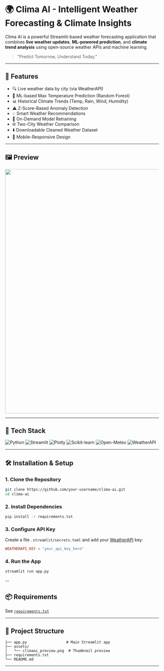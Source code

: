 
# 🌍 Clima AI - Intelligent Weather Forecasting & Climate Insights

Clima AI is a powerful Streamlit-based weather forecasting application that combines **live weather updates**, **ML-powered prediction**, and **climate trend analysis** using open-source weather APIs and machine learning.

> "Predict Tomorrow, Understand Today."

---

## 🚀 Features

- 🔍 Live weather data by city (via WeatherAPI)
- 🧠 ML-based Max Temperature Prediction (Random Forest)
- 📊 Historical Climate Trends (Temp, Rain, Wind, Humidity)
- ⚠️ Z-Score-Based Anomaly Detection
- 💡 Smart Weather Recommendations
- 🔁 On-Demand Model Retraining
- 🌐 Two-City Weather Comparison
- ⬇️ Downloadable Cleaned Weather Dataset
- 📱 Mobile-Responsive Design

---

## 🖼️ Preview

<img src="assets/climaai_preview.png" width="800"/>

---

## 🧰 Tech Stack

![Python](https://img.shields.io/badge/Python-3.10+-blue?logo=python&logoColor=white)
![Streamlit](https://img.shields.io/badge/Streamlit-darkred?logo=streamlit&logoColor=white)
![Plotly](https://img.shields.io/badge/Plotly-black?logo=plotly)
![Scikit-learn](https://img.shields.io/badge/Scikit--Learn-orange?logo=scikit-learn)
![Open-Meteo](https://img.shields.io/badge/Open--Meteo-API-blue)
![WeatherAPI](https://img.shields.io/badge/WeatherAPI-REST-brightgreen)

---

## 🛠️ Installation & Setup

### 1. Clone the Repository

```bash
git clone https://github.com/your-username/clima-ai.git
cd clima-ai
```

### 2. Install Dependencies

```bash
pip install -r requirements.txt
```

### 3. Configure API Key

Create a file `.streamlit/secrets.toml` and add your [WeatherAPI](https://www.weatherapi.com/) key:

```toml
WEATHERAPI_KEY = "your_api_key_here"
```

### 4. Run the App

```bash
streamlit run app.py
```

--

## 📦 Requirements

See [`requirements.txt`](requirements.txt)

---

## 📂 Project Structure

```
├── app.py                  # Main Streamlit app
├── assets/
│   └── climaai_preview.png  # Thumbnail preview
├── requirements.txt
└── README.md
```

---


